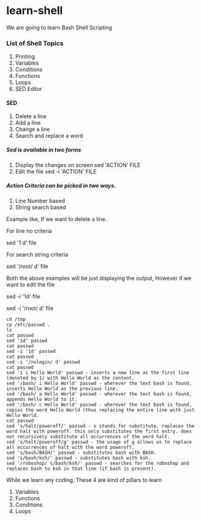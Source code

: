# learn-shell

We are going to learn Bash Shell Scripting

### List of Shell Topics 


1. Printing 
2. Variables
3. Conditions
4. Functions
5. Loops
6. SED Editor



#### SED 
1. Delete a line 
2. Add a  line 
3. Change a line
4. Search and replace a word

##### Sed is available in two forms
1. Display the changes on screen 
sed 'ACTION' FILE 
2. Edit the file 
sed -i 'ACTION' FILE 

##### Action Criteria can be picked in two ways.
1. Line Number based 
2. String search based

Example like, If we want to delete a line.

For line no criteria 

sed '1 d' file 

For search string criteria 

sed '/root/ d' file


Both the above examples will be just displaying the output, However if we want to edit the file 

sed -i '1d' file 

sed -i '/root/ d' file 


```text
cd /tmp
cp /etc/passwd .
ls
cat passwd
sed '1d' passwd
cat passwd
sed -i '1d' passwd
cat passwd
sed -i '/nologin/ d' passwd
cat passwd
sed '1 i Hello World' passwd - inserts a new line as the first line (denoted by 1) with Hello World as the content.
sed '/bash/ i Hello World' passwd - wherever the text bash is found, inserts Hello World as the previous line. 
sed '/bash/ a Hello World' passwd - wherever the text bash is found, appends Hello World to it. 
sed '/bash/ c Hello World' passwd - wherever the text bash is found, copies the word Hello World (thus replacing the entire line with just Hello World.
cat passwd
sed 's/halt/poweroff/' passwd - s stands for substitute. replaces the word halt with poweroff. this only substitutes the first entry. does not recursively substitute all occurrences of the word halt. 
sed 's/halt/poweroff/g' passwd - the usage of g allows us to replace all occurrences of halt with the word poweroff.
sed 's/bash/BASH/' passwd - substitutes bash with BASH.
sed 's/bash/ksh/' passwd - substitutes bash with ksh.
sed '/roboshop/ s/bash/ksh/' passwd - searches for the roboshop and replaces bash to ksh in that line (if bash is present).
```


While we learn any coding, These 4 are kind of pillars to learn

1. Variables
2. Functions 
3. Conditions
4. Loops 
